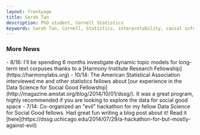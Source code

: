 ```yaml
---
layout: frontpage
title: Sarah Tan
description: PhD student, Cornell Statistics
keywords: Sarah Tan, Cornell, Statistics, interpretability, causal inference
---
```


<div class="row-fluid" id="news"><h3>More News</h3>
</div>
- 8/16: I'll be spending 6 months investigate dynamic topic models for long-term text corpuses thanks to a [Harmony Institute Research Fellowship](https://harmonylabs.org)
- 10/14: The American Statistical Association interviewed me and other statistics fellows about [our experience in the Data Science for Social Good Fellowship](http://magazine.amstat.org/blog/2014/10/01/dssg/). It was a great program, highly recommended if you are looking to explore the data for social good space
- 7/14: Co-organized an "evil" hackathon for my fellow Data Science for Social Good fellows. Had great fun writing a blog post about it! Read it [here](https://dssg.uchicago.edu/2014/07/29/a-hackathon-for-but-mostly-against-evil)
